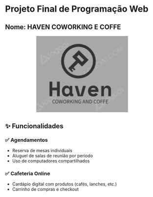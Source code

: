 <h1>Projeto Final de Programação Web</h1>

<h2>Nome: HAVEN COWORKING E COFFE</h2>
<div align="center"> <img src="Captura de tela 2025-04-11 135256.png" alt="Logo Haven Coworking" width="300"> </div>

## **✨ Funcionalidades**

### **✅ Agendamentos**
- Reserva de mesas individuais
- Aluguel de salas de reunião por período
- Uso de computadores compartilhados

### **✅ Cafeteria Online**
- Cardápio digital com produtos (cafés, lanches, etc.)
- Carrinho de compras e checkout
